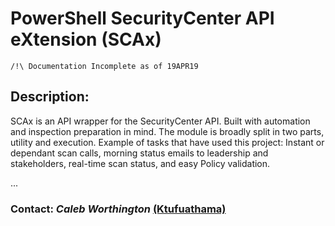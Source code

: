 # PowerShell SecurityCenter API eXtension (SCAx)
`/!\ Documentation Incomplete as of 19APR19`
## Description:
SCAx is an API wrapper for the SecurityCenter API. Built with automation and inspection preparation in mind. The module is broadly split in two parts, utility and execution. Example of tasks that have used this project: Instant or dependant scan calls, morning status emails to leadership and stakeholders, real-time scan status, and easy Policy validation.

...
### Contact: _Caleb Worthington_ [(Ktufuathama)](https://github.com/Ktufuathama/)

